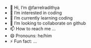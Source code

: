 - 👋 Hi, I’m @farrelradithya
- 👀 I’m interested in coding
- 🌱 I’m currently learning coding
- 💞️ I’m looking to collaborate on github
- 📫 How to reach me ...
- 😄 Pronouns: he/him
- ⚡ Fun fact: ...

<!---
farrelradithya/farrelradithya is a ✨ special ✨ repository because its `README.md` (this file) appears on your GitHub profile.
You can click the Preview link to take a look at your changes.
--->

